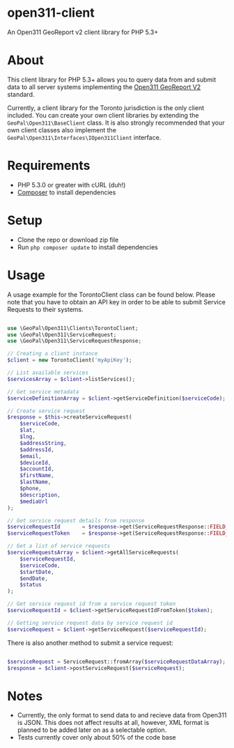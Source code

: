 open311-client
==============

An Open311 GeoReport v2 client library for PHP 5.3+

# About

This client library for PHP 5.3+ allows you to query data from and submit data to all server systems implementing the [Open311 GeoReport V2](http://wiki.open311.org/GeoReport_v2) standard. 

Currently, a client library for the Toronto jurisdiction is the only client included. You can create your own client libraries by extending the `GeoPal\Open311\BaseClient` class. It is also strongly recommended that your own client classes also implement the `GeoPal\Open311\Interfaces\IOpen311Client` interface.

# Requirements

- PHP 5.3.0 or greater with cURL (duh!)
- [Composer](https://getcomposer.org) to install dependencies

# Setup

- Clone the repo or download zip file
- Run `php composer update` to install dependencies

# Usage

A usage example for the TorontoClient class can be found below. Please note that you have to obtain an API key in order to be able to submit Service Requests to their systems.

```php

use \GeoPal\Open311\Clients\TorontoClient;
use \GeoPal\Open311\ServiceRequest;
use \GeoPal\Open311\ServiceRequestResponse;

// Creating a client instance
$client = new TorontoClient('myApiKey');

// List available services
$servicesArray = $client->listServices();

// Get service metadata
$serviceDefinitionArray = $client->getServiceDefinition($serviceCode);

// Create service request
$response = $this->createServiceRequest(
    $serviceCode,
    $lat,
    $lng,
    $addressString,
    $addressId,
    $email,
    $deviceId,
    $accountId,
    $firstName,
    $lastName,
    $phone,
    $description,
    $mediaUrl
);

// Get service request details from response
$serviceRequestId       = $response->get(ServiceRequestResponse::FIELD_SERVICE_REQUEST_ID);
$serviceRequestToken    = $response->get(ServiceRequestResponse::FIELD_TOKEN);

// Get a list of service requests
$serviceRequestsArray = $client->getAllServiceRequests(
    $serviceRequestId,
    $serviceCode,
    $startDate,
    $endDate,
    $status
);

// Get service request id from a service request token
$serviceRequestId = $client->getServiceRequestIdFromToken($token);

// Getting service request data by service request id
$serviceRequest = $client->getServiceRequest($serviceRequestId);

```

There is also another method to submit a service request:

```php

$serviceRequest = ServiceRequest::fromArray($serviceRequestDataArray);
$response = $client->postServiceRequest($serviceRequest);

```

# Notes

- Currently, the only format to send data to and recieve data from Open311 is JSON. This does not affect results at all, however, XML format is planned to be added later on as a selectable option.
- Tests currently cover only about 50% of the code base
